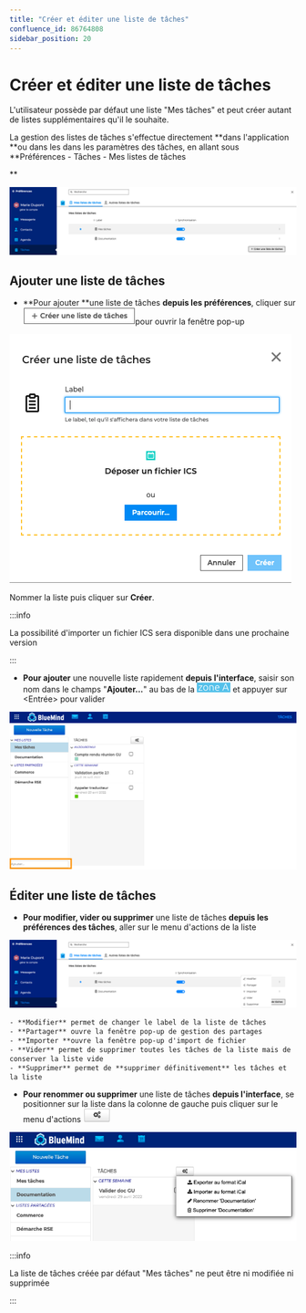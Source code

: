 ```yaml
---
title: "Créer et éditer une liste de tâches"
confluence_id: 86764808
sidebar_position: 20
---
```

# Créer et éditer une liste de tâches


L'utilisateur possède par défaut une liste "Mes tâches" et peut créer autant de listes supplémentaires qu'il le souhaite.

La gestion des listes de tâches s'effectue directement **dans l'application **ou dans les dans les paramètres des tâches, en allant sous **Préférences - Tâches - Mes listes de tâches


**


**![](../../attachments/86764808/86764816.png)**


## Ajouter une liste de tâches

- **Pour ajouter **une liste de tâches **depuis les préférences**, cliquer sur ![](../../attachments/86764808/86764815.png)pour ouvrir la fenêtre pop-up


![](../../attachments/86764808/86764814.png)

Nommer la liste puis cliquer sur **Créer**.


:::info

La possibilité d'importer un fichier ICS sera disponible dans une prochaine version

:::


- **Pour ajouter** une nouvelle liste rapidement **depuis l'interface**, saisir son nom dans le champs "**Ajouter...**" au bas de la ![](../../attachments/86764808/86764817.png) et appuyer sur &lt;Entrée> pour valider


![](../../attachments/86764808/86764810.png)


## Éditer une liste de tâches


- **Pour modifier, vider ou supprimer** une liste de tâches **depuis les préférences des tâches**, aller sur le menu d'actions de la liste


![](../../attachments/86764808/86764811.png)


    - **Modifier** permet de changer le label de la liste de tâches
    - **Partager** ouvre la fenêtre pop-up de gestion des partages
    - **Importer **ouvre la fenêtre pop-up d'import de fichier
    - **Vider** permet de supprimer toutes les tâches de la liste mais de conserver la liste vide
    - **Supprimer** permet de **supprimer définitivement** les tâches et la liste


- **Pour renommer ou supprimer** une liste de tâches **depuis l'interface**, se positionner sur la liste dans la colonne de gauche puis cliquer sur le menu d'actions ![](../../attachments/86764808/86764813.png)


![](../../attachments/86764808/86764812.png)


:::info

La liste de tâches créée par défaut "Mes tâches" ne peut être ni modifiée ni supprimée

:::

